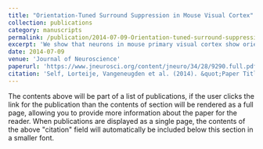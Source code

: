 ```yaml
---
title: "Orientation-Tuned Surround Suppression in Mouse Visual Cortex"
collection: publications
category: manuscripts
permalink: /publication/2014-07-09-Orientation-tuned-surround-suppression
excerpt: 'We show that neurons in mouse primary visual cortex show orientation-dependent surround suppression.'
date: 2014-07-09
venue: 'Journal of Neuroscience'
paperurl: 'https://www.jneurosci.org/content/jneuro/34/28/9290.full.pdf'
citation: 'Self, Lorteije, Vangeneugden et al. (2014). &quot;Paper Title Number 1.&quot; <i>Journal 1</i>. 1(1).'
---
```


The contents above will be part of a list of publications, if the user clicks the link for the publication than the contents of section will be rendered as a full page, allowing you to provide more information about the paper for the reader. When publications are displayed as a single page, the contents of the above "citation" field will automatically be included below this section in a smaller font.